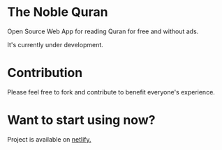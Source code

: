 # The Noble Quran

Open Source Web App for reading Quran for free and without ads.

It's currently under development.

# Contribution

Please feel free to fork and contribute to benefit everyone's experience.

# Want to start using now?

Project is available on [netlify.](https://noblequran.netlify.app)
